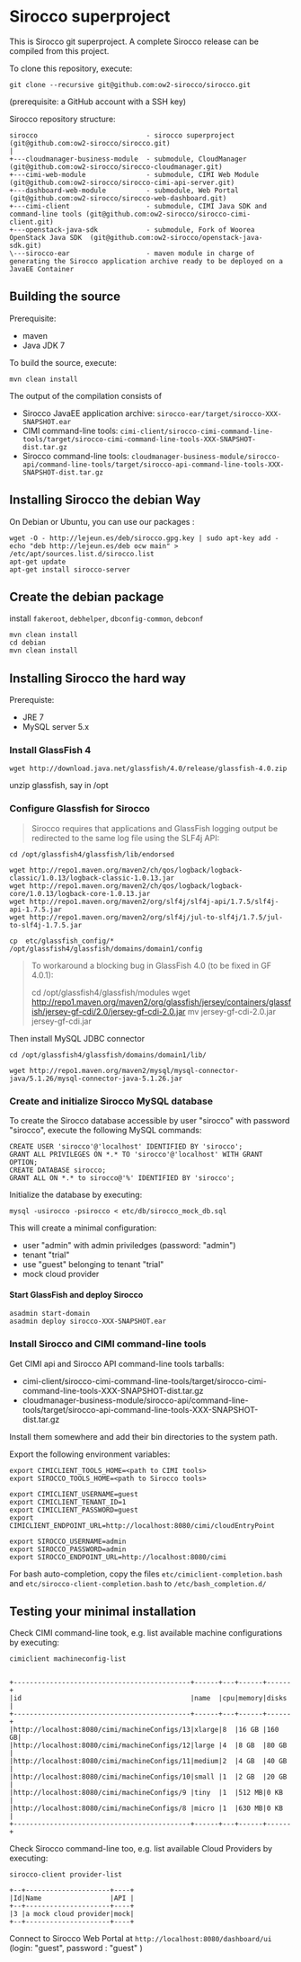 # Sirocco superproject

This is Sirocco git superproject. A complete Sirocco release can be compiled from this project.

To clone this repository, execute:

    git clone --recursive git@github.com:ow2-sirocco/sirocco.git

(prerequisite: a GitHub account with a SSH key)

Sirocco repository structure:

    sirocco                           - sirocco superproject (git@github.com:ow2-sirocco/sirocco.git)
    |
    +---cloudmanager-business-module  - submodule, CloudManager (git@github.com:ow2-sirocco/sirocco-cloudmanager.git)
    +---cimi-web-module               - submodule, CIMI Web Module (git@github.com:ow2-sirocco/sirocco-cimi-api-server.git)
    +---dashboard-web-module          - submodule, Web Portal (git@github.com:ow2-sirocco/sirocco-web-dashboard.git)
    +---cimi-client                   - submodule, CIMI Java SDK and command-line tools (git@github.com:ow2-sirocco/sirocco-cimi-client.git)
    +---openstack-java-sdk            - submodule, Fork of Woorea OpenStack Java SDK  (git@github.com:ow2-sirocco/openstack-java-sdk.git)
    \---sirocco-ear                   - maven module in charge of generating the Sirocco application archive ready to be deployed on a JavaEE Container


## Building the source

Prerequisite:   

* maven
* Java JDK 7

To build the source, execute:

    mvn clean install

The output of the compilation consists of

* Sirocco JavaEE application archive: `sirocco-ear/target/sirocco-XXX-SNAPSHOT.ear`
* CIMI command-line tools: `cimi-client/sirocco-cimi-command-line-tools/target/sirocco-cimi-command-line-tools-XXX-SNAPSHOT-dist.tar.gz` 
* Sirocco command-line tools: `cloudmanager-business-module/sirocco-api/command-line-tools/target/sirocco-api-command-line-tools-XXX-SNAPSHOT-dist.tar.gz`

## Installing Sirocco the debian Way

On Debian or Ubuntu, you can use our packages :

    wget -O - http://lejeun.es/deb/sirocco.gpg.key | sudo apt-key add -
    echo "deb http://lejeun.es/deb ocw main" > /etc/apt/sources.list.d/sirocco.list
    apt-get update
    apt-get install sirocco-server

## Create the debian package

install `fakeroot`, `debhelper`, `dbconfig-common`, `debconf`

    mvn clean install
    cd debian
    mvn clean install

## Installing Sirocco the hard way

Prerequiste:

* JRE 7
* MySQL server 5.x

### Install GlassFish 4

    wget http://download.java.net/glassfish/4.0/release/glassfish-4.0.zip

unzip glassfish, say in /opt

### Configure Glassfish for Sirocco

> Sirocco requires that applications and GlassFish logging output be redirected to the same log file using the SLF4j API:

    cd /opt/glassfish4/glassfish/lib/endorsed
    
    wget http://repo1.maven.org/maven2/ch/qos/logback/logback-classic/1.0.13/logback-classic-1.0.13.jar
    wget http://repo1.maven.org/maven2/ch/qos/logback/logback-core/1.0.13/logback-core-1.0.13.jar
    wget http://repo1.maven.org/maven2/org/slf4j/slf4j-api/1.7.5/slf4j-api-1.7.5.jar
    wget http://repo1.maven.org/maven2/org/slf4j/jul-to-slf4j/1.7.5/jul-to-slf4j-1.7.5.jar
    
    cp  etc/glassfish_config/* /opt/glassfish4/glassfish/domains/domain1/config

> To workaround a blocking bug in GlassFish 4.0 (to be fixed in GF 4.0.1):
>
>    cd /opt/glassfish4/glassfish/modules
>    wget http://repo1.maven.org/maven2/org/glassfish/jersey/containers/glassfish/jersey-gf-cdi/2.0/jersey-gf-cdi-2.0.jar
>    mv jersey-gf-cdi-2.0.jar jersey-gf-cdi.jar

Then install MySQL JDBC connector

    cd /opt/glassfish4/glassfish/domains/domain1/lib/

    wget http://repo1.maven.org/maven2/mysql/mysql-connector-java/5.1.26/mysql-connector-java-5.1.26.jar

### Create and initialize Sirocco MySQL database

To create the Sirocco database accessible by user "sirocco" with password "sirocco", execute the following MySQL commands:

    CREATE USER 'sirocco'@'localhost' IDENTIFIED BY 'sirocco';
    GRANT ALL PRIVILEGES ON *.* TO 'sirocco'@'localhost' WITH GRANT OPTION;
    CREATE DATABASE sirocco;
    GRANT ALL ON *.* to sirocco@'%' IDENTIFIED BY 'sirocco';

Initialize the database by executing:

    mysql -usirocco -psirocco < etc/db/sirocco_mock_db.sql

This will create a minimal configuration:

* user "admin" with admin priviledges (password: "admin")
* tenant "trial"
* use "guest" belonging to tenant "trial"
* mock cloud provider

#### Start GlassFish and deploy Sirocco

    asadmin start-domain
    asadmin deploy sirocco-XXX-SNAPSHOT.ear


### Install Sirocco and CIMI command-line tools

Get CIMI api and Sirocco API command-line tools tarballs:

* cimi-client/sirocco-cimi-command-line-tools/target/sirocco-cimi-command-line-tools-XXX-SNAPSHOT-dist.tar.gz 
* cloudmanager-business-module/sirocco-api/command-line-tools/target/sirocco-api-command-line-tools-XXX-SNAPSHOT-dist.tar.gz 

Install them somewhere and add their bin directories to the system path.

Export the following environment variables:

    export CIMICLIENT_TOOLS_HOME=<path to CIMI tools>
    export SIROCCO_TOOLS_HOME=<path to Sirocco tools>
    
    export CIMICLIENT_USERNAME=guest
    export CIMICLIENT_TENANT_ID=1
    export CIMICLIENT_PASSWORD=guest
    export CIMICLIENT_ENDPOINT_URL=http://localhost:8080/cimi/cloudEntryPoint
    
    export SIROCCO_USERNAME=admin
    export SIROCCO_PASSWORD=admin
    export SIROCCO_ENDPOINT_URL=http://localhost:8080/cimi

For bash auto-completion, copy the files `etc/cimiclient-completion.bash` and `etc/sirocco-client-completion.bash` to `/etc/bash_completion.d/`

## Testing your minimal installation

Check CIMI command-line took, e.g. list available machine configurations by executing:

    cimiclient machineconfig-list 
    
    
    +--------------------------------------------+------+---+------+------+
    |id                                          |name  |cpu|memory|disks |
    +--------------------------------------------+------+---+------+------+
    |http://localhost:8080/cimi/machineConfigs/13|xlarge|8  |16 GB |160 GB|
    |http://localhost:8080/cimi/machineConfigs/12|large |4  |8 GB  |80 GB |
    |http://localhost:8080/cimi/machineConfigs/11|medium|2  |4 GB  |40 GB |
    |http://localhost:8080/cimi/machineConfigs/10|small |1  |2 GB  |20 GB |
    |http://localhost:8080/cimi/machineConfigs/9 |tiny  |1  |512 MB|0 KB  |
    |http://localhost:8080/cimi/machineConfigs/8 |micro |1  |630 MB|0 KB  |
    +--------------------------------------------+------+---+------+------+

Check Sirocco command-line too, e.g. list available Cloud Providers by executing:

    sirocco-client provider-list 
    
    +--+---------------------+----+
    |Id|Name                 |API |
    +--+---------------------+----+
    |3 |a mock cloud provider|mock|
    +--+---------------------+----+

Connect to Sirocco Web Portal at `http://localhost:8080/dashboard/ui` (login: "guest", password : "guest" )


